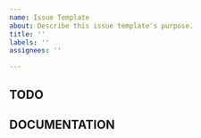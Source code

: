 ```yaml
---
name: Issue Template
about: Describe this issue template's purpose.
title: ''
labels: ''
assignees: ''

---
```


## TODO

## DOCUMENTATION
